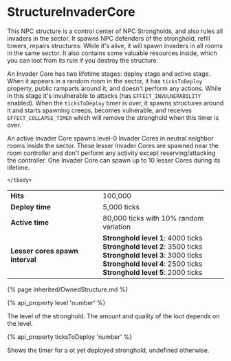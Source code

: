 # StructureInvaderCore

<img src="img/invaderCore.png" alt="" align="right" />

This NPC structure is a control center of NPC Strongholds, and also rules all invaders in the sector. It spawns NPC defenders of the stronghold, refill towers, repairs structures. 
While it's alive, it will spawn invaders in all rooms in the same sector. It also contains some valuable resources inside, which you can loot from its ruin if you destroy the structure.

An Invader Core has two lifetime stages: deploy stage and active stage. When it appears in a random room in the sector, it has `ticksToDeploy` property,
public ramparts around it, and doesn't perform any actions. While in this stage it's invulnerable to attacks (has `EFFECT_INVULNERABILITY` enabled). When the `ticksToDeploy` timer is over, it spawns structures around it and starts
spawning creeps, becomes vulnerable, and receives `EFFECT_COLLAPSE_TIMER` which will remove the stronghold when this timer is over.  

An active Invader Core spawns level-0 Invader Cores in neutral neighbor rooms inside the sector. These lesser Invader Cores are spawned
near the room controller and don't perform any activity except reserving/attacking the controller. One Invader Core can spawn up to 10 lesser Cores
during its lifetime. 

<table class="table gameplay-info">
    <tbody>
    <tr>
        <td><strong>Hits</strong></td>
        <td>100,000</td>
    </tr>
    <tr>
        <td><strong>Deploy time</strong></td>
        <td>5,000 ticks</td>
    </tr>
    <tr>
        <td><strong>Active time</strong></td>
        <td>80,000 ticks with 10% random variation</td>
    </tr>
    <tr>
        <td><strong>Lesser cores spawn interval</strong></td>
        <td>
            <b>Stronghold level 1</b>: 4000 ticks<br>
            <b>Stronghold level 2</b>: 3500 ticks<br>
            <b>Stronghold level 3</b>: 3000 ticks<br>
            <b>Stronghold level 4</b>: 2500 ticks<br>
            <b>Stronghold level 5</b>: 2000 ticks<br>
        </td>
    </tr>
    
    
    </tbody>
</table>

{% page inherited/OwnedStructure.md %}


{% api_property level 'number' %}
                                                                
The level of the stronghold. The amount and quality of the loot depends on the level.

{% api_property ticksToDeploy 'number' %}
                                                                                                                
Shows the timer for a ot yet deployed stronghold, undefined otherwise. 
